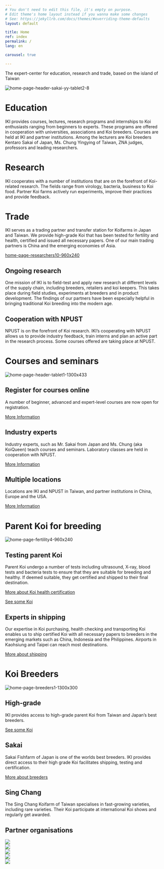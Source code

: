 ```yaml
---
# You don't need to edit this file, it's empty on purpose.
# Edit theme's home layout instead if you wanna make some changes
# See: https://jekyllrb.com/docs/themes/#overriding-theme-defaults
layout: default

title: Home
ref: index
permalink: /
lang: en

carousel: true

---
```



The expert-center for education, research and trade, based on the island of Taiwan

 ![home-page-header-sakai-yy-tablet2-8](http://koi-institute.com/container/uploads/home-page-header-sakai-yy-tablet2-8.jpg)

# Education

IKI provides courses, lectures, research programs and internships to Koi enthusiasts ranging from beginners to experts. These programs are offered in cooperation with universities, associations and Koi breeders. Courses are held at IKI and partner institutions. Among the lecturers are Koi breeders Kentaro Sakai of Japan, Ms. Chung Yingying of Taiwan, ZNA judges, professors and leading researchers.

# Research

IKI cooperates with a number of institutions that are on the forefront of Koi-related research. The fields range from virology, bacteria, business to Koi food. Partner Koi farms actively run experiments, improve their practices and provide feedback.


# Trade

IKI serves as a trading partner and transfer station for Koifarms in Japan and Taiwan. We provide high-grade Koi that has been tested for fertility and health, certified and issued all necessary papers. One of our main trading partners is China and the emerging economies of Asia.

[home-page-researchers10-960x240](http://koi-institute.com/container/uploads/home-page-researchers10-960x240.jpg)

## Ongoing research

One mission of IKI is to field-test and apply new research at different levels of the supply chain, including breeders, retailers and koi keepers. This takes place during field studies, experiments at breeders and in product development. The findings of our partners have been especially helpful in bringing traditional Koi breeding into the modern age.

## Cooperation with NPUST

NPUST is on the forefront of Koi research. IKI’s cooperating with NPUST allows us to provide industry feedback, train interns and plan an active part in the research process. Some courses offered are taking place at NPUST.

# Courses and seminars

![home-page-header-tablet1-1300x433](http://koi-institute.com/container/uploads/home-page-header-tablet1-1300x433.jpg)

## Register for courses online

A number of beginner, advanced and expert-level courses are now open for registration.

[More Information](http://koi-institute.com/courses/)</div>

## Industry experts

Industry experts, such as Mr. Sakai from Japan and Ms. Chung (aka KoiQueen) teach courses and seminars. Laboratory classes are held in cooperation with NPUST.

[More Information](http://koi-institute.com/courses/)

## Multiple locations

Locations are IKI and NPUST in Taiwan, and partner institutions in China, Europe and the USA.

[More Information](http://koi-institute.com/courses/)

# Parent Koi for breeding

![home-page-fertility4-960x240](http://koi-institute.com/container/uploads/home-page-fertility4-960x2401.jpg)

## Testing parent Koi

Parent Koi undergo a number of tests including ultrasound, X-ray, blood tests and bacteria tests to ensure that they are suitable for breeding and healthy. If deemed suitable, they get certified and shipped to their final destination.


[More about Koi health certification](http://koi-institute.com/koi-health-certification/)

[See some Koi](http://koi-institute.com/koi/ "See some Koi")

## Experts in shipping

Our expertise in Koi purchasing, health checking and transporting Koi enables us to ship certified Koi with all necessary papers to breeders in the emerging markets such as China, Indonesia and the Philippines. Airports in Kaohsiung and Taipei can reach most destinations.

[More about shipping](http://koi-institute.com/home-pages/flying-koi-to-china/)

# Koi Breeders

![home-page-breeders1-1300x300](http://koi-institute.com/container/uploads/home-page-breeders1-1300x3001.jpg)

## High-grade

IKI provides access to high-grade parent Koi from Taiwan and Japan’s best breeders.

[See some Koi](http://koi-institute.com/koi/)

## Sakai

Sakai Fishfarm of Japan is one of the worlds best breeders. IKI provides direct access to their high grade Koi facilitates shipping, testing and certification.

[More about breeders](http://koi-institute.com/koi-breeders/)


## Sing Chang

The Sing Chang Koifarm of Taiwan specialises in fast-growing varieties, including rare varieties. Their Koi participate at international Koi shows and regularly get awarded.


## Partner organisations

<div class="slider" data-slick='{
	"autoplay": true,
	"slidesToScroll": 1,
	"slidesToShow": 3,
	"arrows": true ,
	"centerMode": true,
	"arrows": true ,
	"centerMode": false,
	"adaptiveHeight": false,
	"variableWidth": true,
	"swipe": true
}'>

  <div class="slickslide"><img src="http://koi-institute.com/container/uploads/SAKAI_LOGO-300.jpg"></div>
  <div class="slickslide"><img src="http://koi-institute.com/container/uploads/LUXE_LOGO-300x73.png"></div>
  <div class="slickslide"><img src="http://koi-institute.com/container/uploads/PABP_LOGO_W-300-alpha.png"></div>
  <div class="slickslide"><img src="http://koi-institute.com/container/uploads/EMDAT-LOGO-131x80-alpha.png"></div>
  <div class="slickslide"><img src="http://koi-institute.com/container/uploads/sc-logo-300x73-alpha.png"></div>

</div>


<script type="text/javascript">

	//var userLang = navigator.language || navigator.userLanguage;

  var userLang = window.navigator.languages ? window.navigator.languages[0] : null;
  userLang = userLang || window.navigator.language || window.navigator.browserLanguage || window.navigator.userLanguage;


  console.log('javascript detected user language userLang:', userLang);

/*
	if(userLang.indexOf("ja") > -1) {
		window.location.replace("http://localhost:4000/ja/");
	}
	else if (userLang.indexOf("tw") > -1) {
		window.location.replace("http://localhost:4000/tw/");
	}
  else if (userLang.indexOf("zh") > -1) {
		window.location.replace("http://localhost:4000/cn/");
	}
	else {
		window.location.replace("http://localhost:4000/en/");
	}
  */

</script>
